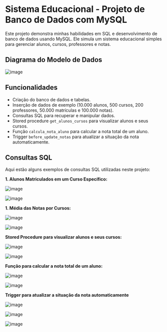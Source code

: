 # Sistema Educacional - Projeto de Banco de Dados com MySQL

Este projeto demonstra minhas habilidades em SQL e desenvolvimento de banco de dados usando MySQL.  Ele simula um sistema educacional simples para gerenciar alunos, cursos, professores e notas.

## Diagrama do Modelo de Dados

![image](https://github.com/user-attachments/assets/62c720b9-07aa-46ca-b0bb-433702dc14ae)


## Funcionalidades

* Criação do banco de dados e tabelas.
* Inserção de dados de exemplo (10.000 alunos, 500 cursos, 200 professores, 50.000 matrículas e 100.000 notas).
* Consultas SQL para recuperar e manipular dados.
* Stored procedure `get_alunos_cursos` para visualizar alunos e seus cursos.
* Função `calcula_nota_aluno` para calcular a nota total de um aluno.
* Trigger `before_update_notas` para atualizar a situação da nota automaticamente.


## Consultas SQL

Aqui estão alguns exemplos de consultas SQL utilizadas neste projeto:

**1. Alunos Matriculados em um Curso Específico:**

![image](https://github.com/user-attachments/assets/280ac031-076b-403c-a933-03cb30fee5b1)

![image](https://github.com/user-attachments/assets/02aad15e-6e0a-40e8-9153-12c8cadbc911)

**1. Média das Notas por Cursos:**

![image](https://github.com/user-attachments/assets/7a4b245a-fa63-40df-a5ab-a47be268b6d3)

![image](https://github.com/user-attachments/assets/43f891ee-032e-4e1e-92cf-d13fa2eca205)

**Stored Procedure para visualizar alunos e seus cursos:**

![image](https://github.com/user-attachments/assets/d5f5c6e8-b4e9-4c7f-aa46-062ce856be66)

![image](https://github.com/user-attachments/assets/569d17d5-6813-4034-8701-f385850a1eaf)

**Função para calcular a nota total de um aluno:**

![image](https://github.com/user-attachments/assets/ff93e9b8-c6e6-44d5-8c5a-dfb80b5de6d9)

![image](https://github.com/user-attachments/assets/b360fb63-7fe6-4101-83f2-2c5e6357bd34)

**Trigger para atualizar a situação da nota automaticamente**

![image](https://github.com/user-attachments/assets/c7589344-8c06-4bec-b096-c7e585ec60e6)

![image](https://github.com/user-attachments/assets/a19d129d-8193-40c1-a23a-e49ce43702ad)

![image](https://github.com/user-attachments/assets/77e4aa9e-336a-48df-a05f-6c24c6e3f0c6)



